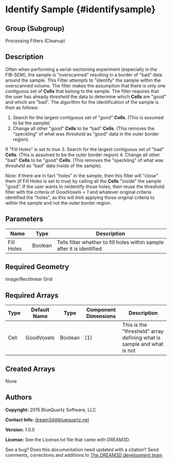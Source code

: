 Identify Sample {#identifysample}
======

## Group (Subgroup) ##
Processing Filters (Cleanup)

## Description ##
Often when performing a serial-sectioning experiment (especially in the FIB-SEM), the sample is "overscanned" resulting in a border of "bad" data around the sample.  This Filter attempts to "identify" the sample within the overscanned volume.  The filter makes the assumption that there is only one contiguous set of **Cells** that belong to the sample.  The filter requires that the user has already *thresheld* the data to determine which **Cells** are "good" and which are "bad".  The algorithm for the identification of the sample is then as follows:

1. Search for the largest contiguous set of "good" **Cells**. (This is assumed to be the sample)  
2. Change all other "good" **Cells**  to be "bad" **Cells**.  (This removes the "speckling" of what was *thresheld* as "good" data in the outer border region).

If "Fill Holes" is set to *true*
3. Search for the largest contiguous set of "bad" **Cells**. (This is assumed to be the outer border region)
4. Change all other "bad" **Cells**  to be "good" **Cells**.  (This removes the "speckling" of what was *thresheld* as "bad" data inside of the sample).

Note: if there are in fact "holes" in the sample, then this filter will "close" them (if Fill Holes is set to true) by calling all the **Cells** "inside" the sample "good".  If the user wants to reidentify those holes, then reuse the threshold filter with the criteria of *GoodVoxels = 1* and whatever original criteria identified the "holes", as this will limit applying those original criteria to within the sample and not the outer border region.

## Parameters ##
| Name | Type | Description |
|------|------|------|
| Fill Holes | Boolean | Tells filter whether to fill holes within sample after it is identified |

## Required Geometry ##
Image/Rectilinear Grid

## Required Arrays ##
| Type | Default Name | Type | Component Dimensions | Description |
|------|--------------|-------------|---------|-----|
| Cell | GoodVoxels | Boolean | (1) | This is the "thresheld" array defining what is sample and what is not |

## Created Arrays ##
None

## Authors ##

**Copyright:** 2015 BlueQuartz Software, LLC

**Contact Info:** dream3d@bluequartz.net

**Version:** 1.0.0

**License:**  See the License.txt file that came with DREAM3D.




See a bug? Does this documentation need updated with a citation? Send comments, corrections and additions to [The DREAM3D development team](mailto:dream3d@bluequartz.net?subject=Documentation%20Correction)

